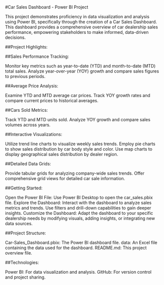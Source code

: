 #Car Sales Dashboard - Power BI Project

This project demonstrates proficiency in data visualization and analysis using Power BI, specifically through the creation of a Car Sales Dashboard. This dashboard provides a comprehensive overview of car dealership sales performance, empowering stakeholders to make informed, data-driven decisions.

##Project Highlights:

##Sales Performance Tracking:

Monitor key metrics such as year-to-date (YTD) and month-to-date (MTD) total sales.
Analyze year-over-year (YOY) growth and compare sales figures to previous periods.

##Average Price Analysis:

Examine YTD and MTD average car prices.
Track YOY growth rates and compare current prices to historical averages.

##Cars Sold Metrics:

Track YTD and MTD units sold.
Analyze YOY growth and compare sales volumes across years.

##Interactive Visualizations:

Utilize trend line charts to visualize weekly sales trends.
Employ pie charts to show sales distribution by car body style and color.
Use map charts to display geographical sales distribution by dealer region.

##Detailed Data Grids:

Provide tabular grids for analyzing company-wide sales trends.
Offer comprehensive grid views for detailed car sale information.

##Getting Started:

Open the Power BI File: Use Power BI Desktop to open the car_sales.pbix file.
Explore the Dashboard: Interact with the dashboard to analyze sales metrics and trends. Use filters and drill-down capabilities to gain deeper insights.
Customize the Dashboard: Adapt the dashboard to your specific dealership needs by modifying visuals, adding insights, or integrating new data sources.

##Project Structure:

Car-Sales_Dashboard.pbix: The Power BI dashboard file.
data: An Excel file containing the data used for the dashboard.
README.md: This project overview file.

##Technologies:

Power BI: For data visualization and analysis.
GitHub: For version control and project sharing.
